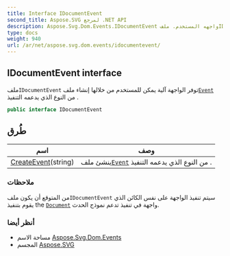 ```yaml
---
title: Interface IDocumentEvent
second_title: Aspose.SVG لمرجع .NET API
description: Aspose.Svg.Dom.Events.IDocumentEvent واجهه المستخدم. ملفIDocumentEvent توفر الواجهة آلية يمكن للمستخدم من خلالها إنشاء ملفEvent من النوع الذي يدعمه التنفيذ .
type: docs
weight: 940
url: /ar/net/aspose.svg.dom.events/idocumentevent/
---
```

## IDocumentEvent interface

ملف`IDocumentEvent` توفر الواجهة آلية يمكن للمستخدم من خلالها إنشاء ملف[`Event`](../event/) من النوع الذي يدعمه التنفيذ .

```csharp
public interface IDocumentEvent
```

## طُرق

| اسم | وصف |
| --- | --- |
| [CreateEvent](../../aspose.svg.dom.events/idocumentevent/createevent/)(string) | ينشئ ملف[`Event`](../event/) من النوع الذي يدعمه التنفيذ . |

### ملاحظات

من المتوقع أن يكون ملف`IDocumentEvent` سيتم تنفيذ الواجهة على نفس الكائن الذي يقوم بتنفيذ the [`Document`](../../aspose.svg.dom/document/) واجهة في تنفيذ تدعم نموذج الحدث.

### أنظر أيضا

* مساحة الاسم [Aspose.Svg.Dom.Events](../../aspose.svg.dom.events/)
* المجسم [Aspose.SVG](../../)


